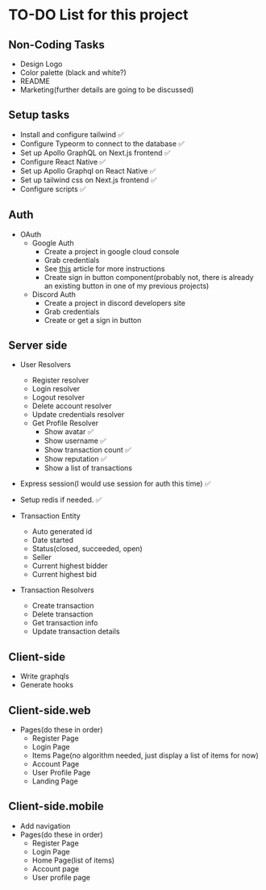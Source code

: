 # TO-DO List for this project

## Non-Coding Tasks

- Design Logo
- Color palette (black and white?)
- README
- Marketing(further details are going to be discussed)

## Setup tasks

- Install and configure tailwind ✅
- Configure Typeorm to connect to the database ✅
- Set up Apollo GraphQL on Next.js frontend ✅
- Configure React Native ✅
- Set up Apollo Graphql on React Native ✅
- Set up tailwind css on Next.js frontend ✅
- Configure scripts ✅

## Auth

- OAuth
  - Google Auth
    - Create a project in google cloud console
    - Grab credentials
    - See [this](https://medium.com/authpack/easy-google-auth-with-node-js-99ac40b97f4c) article for more instructions
    - Create sign in button component(probably not, there is already an existing button in one of my previous projects)
  - Discord Auth
    - Create a project in discord developers site
    - Grab credentials
    - Create or get a sign in button

## Server side

- User Resolvers

  - Register resolver
  - Login resolver
  - Logout resolver
  - Delete account resolver
  - Update credentials resolver
  - Get Profile Resolver
    - Show avatar ✅
    - Show username ✅
    - Show transaction count ✅
    - Show reputation ✅
    - Show a list of transactions

- Express session(I would use session for auth this time) ✅
- Setup redis if needed. ✅
- Transaction Entity

  - Auto generated id
  - Date started
  - Status(closed, succeeded, open)
  - Seller
  - Current highest bidder
  - Current highest bid

- Transaction Resolvers

  - Create transaction
  - Delete transaction
  - Get transaction info
  - Update transaction details

## Client-side

- Write graphqls
- Generate hooks

## Client-side.web

- Pages(do these in order)
  - Register Page
  - Login Page
  - Items Page(no algorithm needed, just display a list of items for now)
  - Account Page
  - User Profile Page
  - Landing Page

## Client-side.mobile

- Add navigation
- Pages(do these in order)
  - Register Page
  - Login Page
  - Home Page(list of items)
  - Account page
  - User profile page
